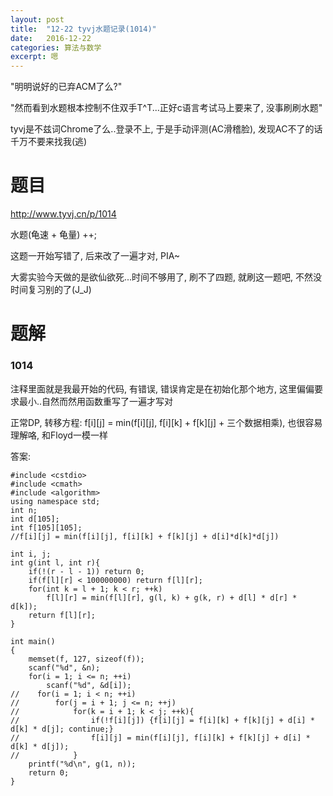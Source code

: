 ```yaml
---
layout: post
title:  "12-22 tyvj水题记录(1014)"
date:   2016-12-22
categories: 算法与数学
excerpt: 嗯
---
```


"明明说好的已弃ACM了么?"

"然而看到水题根本控制不住双手T^T...正好c语言考试马上要来了, 没事刷刷水题"

tyvj是不兹词Chrome了么..登录不上, 于是手动评测(AC滑稽脸), 发现AC不了的话千万不要来找我(逃)

# 题目

http://www.tyvj.cn/p/1014

水题(龟速 + 龟量) ++;

这题一开始写错了, 后来改了一遍才对, PIA~

大雾实验今天做的是欲仙欲死...时间不够用了, 刷不了四题, 就刷这一题吧, 不然没时间复习别的了(J_J)


# 题解

### 1014

注释里面就是我最开始的代码, 有错误, 错误肯定是在初始化那个地方, 这里偏偏要求最小..自然而然用函数重写了一遍才写对

正常DP, 转移方程: f[i][j] = min(f[i][j], f[i][k] + f[k][j] + 三个数据相乘), 也很容易理解咯, 和Floyd一模一样


答案:


```
#include <cstdio>
#include <cmath>
#include <algorithm>
using namespace std;
int n;
int d[105];
int f[105][105];
//f[i][j] = min(f[i][j], f[i][k] + f[k][j] + d[i]*d[k]*d[j])

int i, j;
int g(int l, int r){
    if(!(r - l - 1)) return 0;
    if(f[l][r] < 100000000) return f[l][r];
    for(int k = l + 1; k < r; ++k)
        f[l][r] = min(f[l][r], g(l, k) + g(k, r) + d[l] * d[r] * d[k]);
    return f[l][r];
}

int main()
{
    memset(f, 127, sizeof(f));
    scanf("%d", &n);
    for(i = 1; i <= n; ++i)
        scanf("%d", &d[i]);
//    for(i = 1; i < n; ++i)
//        for(j = i + 1; j <= n; ++j)
//            for(k = i + 1; k < j; ++k){
//                if(!f[i][j]) {f[i][j] = f[i][k] + f[k][j] + d[i] * d[k] * d[j]; continue;}
//                f[i][j] = min(f[i][j], f[i][k] + f[k][j] + d[i] * d[k] * d[j]);
//            }
    printf("%d\n", g(1, n));
    return 0;
}

```